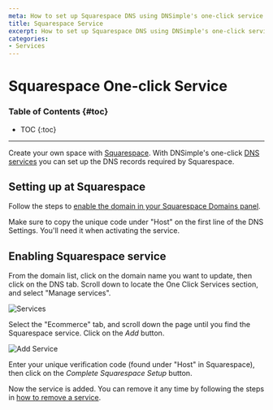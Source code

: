 ```yaml
---
meta: How to set up Squarespace DNS using DNSimple's one-click service.
title: Squarespace Service
excerpt: How to set up Squarespace DNS using DNSimple's one-click service.
categories:
- Services
---
```


# Squarespace One-click Service

### Table of Contents {#toc}

* TOC
{:toc}

---

Create your own space with [Squarespace](http://www.squarespace.com). With DNSimple's one-click [DNS services](/categories/services/) you can set up the DNS records required by Squarespace.


## Setting up at Squarespace

Follow the steps to [enable the domain in your Squarespace Domains panel](https://support.squarespace.com/hc/en-us/articles/205812378).

<info>
Make sure to copy the unique code under "Host" on the first line of the DNS Settings. You'll need it when activating the service.
</info>


## Enabling Squarespace service

From the domain list, click on the domain name you want to update, then click on the DNS tab. Scroll down to locate the One Click Services section, and select "Manage services".

![Services](/files/services-dns-page-add.png)

Select the "Ecommerce" tab, and scroll down the page until you find the Squarespace service. Click on the *Add* button.

![Add Service](/files/services-squarespace.png)

Enter your unique verification code (found under "Host" in Squarespace), then click on the *Complete Squarespace Setup* button.

Now the service is added. You can remove it any time by following the steps in [how to remove a service](/articles/services/#removing-services).
